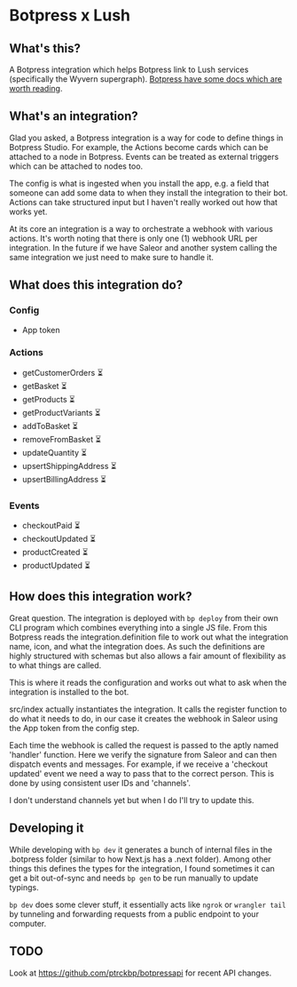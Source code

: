 # Botpress x Lush

## What's this?

A Botpress integration which helps Botpress link to Lush services (specifically the Wyvern supergraph). [Botpress have some docs which are worth reading](https://botpress.com/docs/integration/concepts/overview/).

## What's an integration?

Glad you asked, a Botpress integration is a way for code to define things in Botpress Studio. For example, the Actions become cards which can be attached to a node in Botpress. Events can be treated as external triggers which can be attached to nodes too. 

The config is what is ingested when you install the app, e.g. a field that someone can add some data to when they install the integration to their bot. Actions can take structured input but I haven't really worked out how that works yet.

At its core an integration is a way to orchestrate a webhook with various actions. It's worth noting that there is only one (1) webhook URL per integration. In the future if we have Saleor and another system calling the same integration we just need to make sure to handle it.

## What does this integration do?

### Config
- App token

### Actions
- getCustomerOrders ⏳
- getBasket ⏳
- getProducts ⏳
- getProductVariants ⏳
- addToBasket ⏳
- removeFromBasket ⏳
- updateQuantity ⏳
- upsertShippingAddress ⏳
- upsertBillingAddress ⏳

### Events
- checkoutPaid ⏳
- checkoutUpdated ⏳
- productCreated ⏳
- productUpdated ⏳

## How does this integration work?

Great question. The integration is deployed with `bp deploy` from their own CLI program which combines everything into a single JS file. From this Botpress reads the integration.definition file to work out what the integration name, icon, and what the integration does. As such the definitions are highly structured with schemas but also allows a fair amount of flexibility as to what things are called.

This is where it reads the configuration and works out what to ask when the integration is installed to the bot.

src/index actually instantiates the integration. It calls the register function to do what it needs to do, in our case it creates the webhook in Saleor using the App token from the config step.

Each time the webhook is called the request is passed to the aptly named 'handler' function. Here we verify the signature from Saleor and can then dispatch events and messages. For example, if we receive a 'checkout updated' event we need a way to pass that to the correct person. This is done by using consistent user IDs and 'channels'. 

I don't understand channels yet but when I do I'll try to update this.

## Developing it

While developing with `bp dev` it generates a bunch of internal files in the .botpress folder (similar to how Next.js has a .next folder). Among other things this defines the types for the integration, I found sometimes it can get a bit out-of-sync and needs `bp gen` to be run manually to update typings.

`bp dev` does some clever stuff, it essentially acts like `ngrok` or `wrangler tail` by tunneling and forwarding requests from a public endpoint to your computer.

## TODO

Look at https://github.com/ptrckbp/botpressapi for recent API changes.